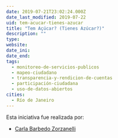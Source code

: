 ```yaml
---
date: 2019-07-21T23:02:24.000Z
date_last_modified: 2019-07-22
uid: tem-acucar-tienes-azucar
title: "Tem Açúcar? (Tienes Azúcar?)"
description: ""
type: 
website: 
date_ini: 
date_end: 
tags:
  - monitoreo-de-servicios-publicos
  - mapeo-ciudadano
  - transparencia-y-rendicion-de-cuentas
  - participación-ciudadana
  - uso-de-datos-abiertos
cities: 
  - Río de Janeiro
---
```


Esta iniciativa fue realizada por:

- [Carla Barbedo Zorzanelli](/i/carla-barbedo-zorzanelli.html)
